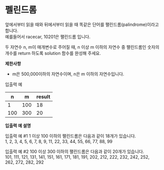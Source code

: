 # 펠린드롬
앞에서부터 읽을 때와 뒤에서부터 읽을 때 똑같은 단어를 팰린드롬(palindrome)이라고 합니다.  
예를들어서 racecar, 10201은 팰린드롬 입니다.

두 자연수 n, m이 매개변수로 주어질 때, n 이상 m 이하의 자연수 중 팰린드롬인 숫자의 개수를 return 하도록 solution 함수를 완성해 주세요.

**제한사항**
* m은 500,000이하의 자연수이며, n은 m 이하의 자연수입니다.

입출력 예

|n|m|result|
|---|---|---|
|1|100|18|
|100|300|20|

**입출력 예 설명**

입출력 예 #1
1 이상 100 이하의 팰린드롬은 다음과 같이 18개가 있습니다.  
1, 2, 3, 4, 5, 6, 7, 8, 9, 11, 22, 33, 44, 55, 66, 77, 88, 99

입출력 예 #2
100 이상 300 이하의 팰린드롬은 다음과 같이 20개가 있습니다.  
101, 111, 121, 131, 141, 151, 161, 171, 181, 191, 202, 212, 222, 232, 242, 252, 262, 272, 282, 292